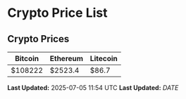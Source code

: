 # Crypto Price List

## Crypto Prices
| Bitcoin | Ethereum | Litecoin |
| ------- | -------- | -------- |
| $108222 | $2523.4 | $86.7 |
**Last Updated:** 2025-07-05 11:54 UTC
**Last Updated:** $DATE$
